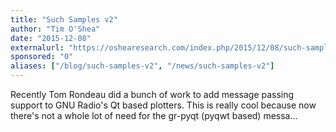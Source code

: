 ```yaml
---
title: "Such Samples v2"
author: "Tim O'Shea"
date: "2015-12-08"
externalurl: "https://oshearesearch.com/index.php/2015/12/08/such-samples-2/"
sponsored: "0"
aliases: ["/blog/such-samples-v2", "/news/such-samples-v2"]
---
```

Recently Tom Rondeau did a bunch of work to add message passing support to GNU Radio's Qt based plotters. This is really cool because now there's not a whole lot of need for the gr-pyqt (pyqwt based) messa...
<!--more-->